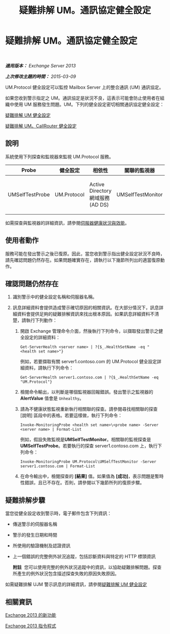 ﻿---
title: 疑難排解 UM。通訊協定健全設定
TOCTitle: 疑難排解 UM。通訊協定健全設定
ms:assetid: 8dd9a16f-77a1-4a8d-aea4-5e96ab922dd4
ms:mtpsurl: https://technet.microsoft.com/zh-tw/library/ms.exch.scom.um.protocol(v=EXCHG.150)
ms:contentKeyID: 53276407
ms.date: 03/07/2017
mtps_version: v=EXCHG.150
ms.translationtype: MT
---

# 疑難排解 UM。通訊協定健全設定

 

_**適用版本：** Exchange Server 2013_

_**上次修改主題的時間：** 2015-03-09_

UM.Protocol 健全設定可以監控 Mailbox Server 上的整合通訊 (UM) 通訊協定。

如果您收到警示指定之 UM。通訊協定是狀況不良，這表示可能會防止使用者在組織中使用 UM 服務發生問題。UM。下列的健全設定密切相關通訊協定健全設定：

[疑難排解 UM 健全設定](troubleshooting-um-health-set.md)

[疑難排解 UM。CallRouter 健全設定](troubleshooting-um-callrouter-health-set.md)

## 說明

系統使用下列探查和監視器來監視 UM.Protocol 服務。


<table>
<colgroup>
<col style="width: 25%" />
<col style="width: 25%" />
<col style="width: 25%" />
<col style="width: 25%" />
</colgroup>
<thead>
<tr class="header">
<th>Probe</th>
<th>健全設定</th>
<th>相依性</th>
<th>關聯的監視器</th>
</tr>
</thead>
<tbody>
<tr class="odd">
<td><p>UMSelfTestProbe</p></td>
<td><p>UM.Protocol</p></td>
<td><p>Active Directory 網域服務 (AD DS)</p></td>
<td><p>UMSelfTestMonitor</p></td>
</tr>
</tbody>
</table>


如需探查與監視器的詳細資訊，請參閱[伺服器健康狀況與效能](https://technet.microsoft.com/zh-tw/library/jj150551\(v=exchg.150\))。

## 使用者動作

服務可能在發出警示之後已復原。因此，當您收到警示指出健全設定狀況不良時，請先確認問題仍然存在。如果問題確實存在，請執行以下幾節所列出的適當復原動作。

## 確認問題仍然存在

1.  識別警示中的健全設定名稱和伺服器名稱。

2.  訊息詳細資料會提供造成警示確切原因的相關資訊。在大部分情況下，訊息詳細資料會提供足夠的疑難排解資訊來找出根本原因。如果訊息詳細資料不清楚，請執行下列動作：
    
    1.  開啟 Exchange 管理命令介面，然後執行下列命令，以擷取發出警示之健全設定的詳細資料：
        
            Get-ServerHealth <server name> | ?{$_.HealthSetName -eq "<health set name>"}
        
        例如，若要擷取有關 server1.contoso.com 的 UM.Protocol 健全設定詳細資料，請執行下列命令：
        
            Get-ServerHealth server1.contoso.com | ?{$_.HealthSetName -eq "UM.Protocol"}
    
    2.  檢閱命令輸出，以判斷是哪個監視器回報錯誤。發出警示之監視器的 **AlertValue** 值會是 `Unhealthy`。
    
    3.  請為不健康狀態監視重新執行相關聯的探查。請參閱尋找相關聯的探查 \[說明\] 區段中的表格。若要這樣做，執行下列命令：
        
            Invoke-MonitoringProbe <health set name>\<probe name> -Server <server name> | Format-List
        
        例如，假設失敗監視是**UMSelfTestMonitor**。相關聯的監視探查是**UMSelfTestProbe**。若要執行的探查 server1.contoso.com 上，執行下列命令：
        
            Invoke-MonitoringProbe UM.Protocol\UMSelfTestMonitor -Server server1.contoso.com | Format-List
    
    4.  在命令輸出中，檢閱探查的 **\[結果\]** 值。如果值為 **\[成功\]**，表示問題是暫時性錯誤，且已不存在。否則，請參閱以下幾節所列的復原步驟。

## 疑難排解步驟

當您從健全設定收到警示時，電子郵件包含下列資訊：

  - 傳送警示的伺服器名稱

  - 警示的發生日期和時間

  - 所使用的驗證機制及認證資訊

  - 上一個錯誤的完整例外狀況追蹤，包括診斷資料與特定的 HTTP 標頭資訊
    
    **附註**  您可以使用完整的例外狀況追蹤中的資訊，以協助疑難排解問題。探查所產生的例外狀況包含描述探查失敗的原因失敗原因。

如需疑難排解 UJM 警示訊息的詳細資訊，請參閱[疑難排解 UM 健全設定](troubleshooting-um-health-set.md)

## 相關資訊

[Exchange 2013 的新功能](https://technet.microsoft.com/zh-tw/library/jj150540\(v=exchg.150\))

[Exchange 2013 指令程式](https://technet.microsoft.com/zh-tw/library/bb124413\(v=exchg.150\))

